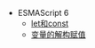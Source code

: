 - ESMAScript 6
    - [let和const](javascript/es6/let和const.md)
    - [变量的解构赋值](javascript/es6/变量的解构赋值.md)
    

